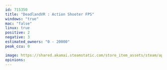 ```yaml
---
id: 715350
title: "DeadlandVR : Action Shooter FPS"
windows: "true"
mac: "false"
linux: true
positive: 2
negative: 3
estimated_owners: "0 - 20000"
peak_ccu: 0

image: https://shared.akamai.steamstatic.com/store_item_assets/steam/apps/715350/header.jpg?t=1554717653
opinions:
---
```

